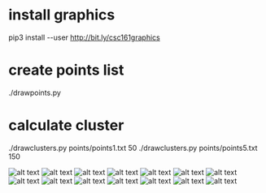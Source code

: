 # install graphics
pip3 install --user http://bit.ly/csc161graphics

# create points list
./drawpoints.py




# calculate cluster
./drawclusters.py points/points1.txt 50
./drawclusters.py points/points5.txt 150

![alt text](results/cluster1.png)
![alt text](results/cluster2.png)
![alt text](results/cluster3.png)
![alt text](results/cluster4.png)
![alt text](results/cluster5.png)
![alt text](results/cluster6.png)
![alt text](results/cluster7.png)
![alt text](results/cluster8.png)
![alt text](results/cluster9.png)
![alt text](results/cluster10.png)
![alt text](results/cluster10_2.png)
![alt text](results/cluster11.png)
![alt text](results/cluster12.png)
![alt text](results/cluster13.png)





